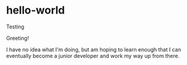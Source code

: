 # hello-world
Testing

Greeting!

I have no idea what I'm doing, but am hoping to learn enough that I can eventually become a junior developer and work my way up from there.
